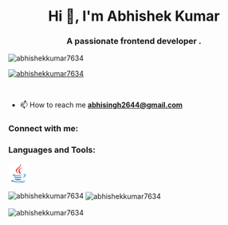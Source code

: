 <h1 align="center">Hi 👋, I'm Abhishek Kumar</h1>
<h3 align="center">A passionate frontend developer .</h3>

<p align="left"> <img src="https://komarev.com/ghpvc/?username=abhishekkumar7634&label=Profile%20views&color=0e75b6&style=flat" alt="abhishekkumar7634" /> </p>

<p align="left"> <a href="https://github.com/ryo-ma/github-profile-trophy"><img src="https://github-profile-trophy.vercel.app/?username=abhishekkumar7634" alt="abhishekkumar7634" /></a> </p>

<p align="left"> <a href="https://twitter.com/" target="blank"><img src="https://img.shields.io/twitter/follow/?logo=twitter&style=for-the-badge" alt="" /></a> </p>

- 📫 How to reach me **abhisingh2644@gmail.com**

<h3 align="left">Connect with me:</h3>
<p align="left">
</p>

<h3 align="left">Languages and Tools:</h3>
<p align="left"> <a href="https://www.java.com" target="_blank" rel="noreferrer"> <img src="https://raw.githubusercontent.com/devicons/devicon/master/icons/java/java-original.svg" alt="java" width="40" height="40"/> </a> </p>

<p><img align="left" src="https://github-readme-stats.vercel.app/api/top-langs?username=abhishekkumar7634&show_icons=true&locale=en&layout=compact" alt="abhishekkumar7634" /></p>

<p>&nbsp;<img align="center" src="https://github-readme-stats.vercel.app/api?username=abhishekkumar7634&show_icons=true&locale=en" alt="abhishekkumar7634" /></p>

<p><img align="center" src="https://github-readme-streak-stats.herokuapp.com/?user=abhishekkumar7634&" alt="abhishekkumar7634" /></p>

